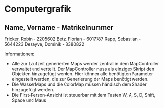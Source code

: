 # Computergrafik

Name, Vorname		- Matrikelnummer
-----------------------------------------
Fricker, Robin		- 2205602
Betz, Florian		- 6017787
Rapp, Sebastian		- 5644223
Deseyve, Dominik	- 8380822



Informationen:

- Alle zur Laufzeit generierten Maps werden zentral in dem MapController verwaltet und verteilt. 
  Der MapController muss als einziges Skript den Objekten hinzugefügt werden. Hier können alle benötigten Parameter eingestellt werden, die zur Generierung der Maps benötigt werden.
- Die WasserMaps und die ColorMap müssen händisch dem Shader hinzugefügt werden.
- Die First-Person-Ansicht ist steuerbar mit dem Tasten W, A, S, D, Shift, Space und Maus